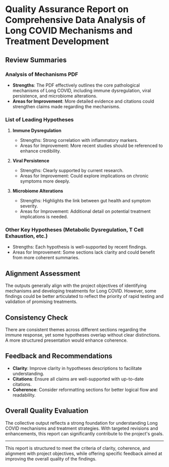 # Quality Assurance Report on Comprehensive Data Analysis of Long COVID Mechanisms and Treatment Development

## Review Summaries

### Analysis of Mechanisms PDF
- **Strengths**: The PDF effectively outlines the core pathological mechanisms of Long COVID, including immune dysregulation, viral persistence, and microbiome alterations.
- **Areas for Improvement**: More detailed evidence and citations could strengthen claims made regarding the mechanisms.

### List of Leading Hypotheses
1. **Immune Dysregulation**
   - Strengths: Strong correlation with inflammatory markers.
   - Areas for Improvement: More recent studies should be referenced to enhance credibility.
   
2. **Viral Persistence**
   - Strengths: Clearly supported by current research.
   - Areas for Improvement: Could explore implications on chronic symptoms more deeply.

3. **Microbiome Alterations**
   - Strengths: Highlights the link between gut health and symptom severity.
   - Areas for Improvement: Additional detail on potential treatment implications is needed.

### Other Key Hypotheses (Metabolic Dysregulation, T Cell Exhaustion, etc.)
- Strengths: Each hypothesis is well-supported by recent findings.
- Areas for Improvement: Some sections lack clarity and could benefit from more coherent summaries.

## Alignment Assessment
The outputs generally align with the project objectives of identifying mechanisms and developing treatments for Long COVID. However, some findings could be better articulated to reflect the priority of rapid testing and validation of promising treatments.

## Consistency Check
There are consistent themes across different sections regarding the immune response, yet some hypotheses overlap without clear distinctions. A more structured presentation would enhance coherence.

## Feedback and Recommendations
- **Clarity**: Improve clarity in hypotheses descriptions to facilitate understanding.
- **Citations**: Ensure all claims are well-supported with up-to-date citations.
- **Coherence**: Consider reformatting sections for better logical flow and readability.

## Overall Quality Evaluation
The collective output reflects a strong foundation for understanding Long COVID mechanisms and treatment strategies. With targeted revisions and enhancements, this report can significantly contribute to the project's goals.

---

This report is structured to meet the criteria of clarity, coherence, and alignment with project objectives, while offering specific feedback aimed at improving the overall quality of the findings.